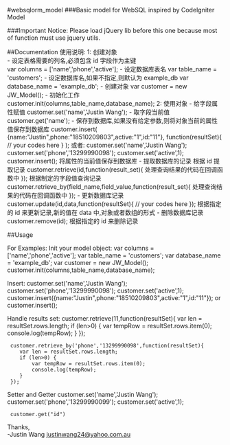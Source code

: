 #websqlorm_model
###Basic model for WebSQL inspired by CodeIgniter Model

###Important Notice:
	Please load jQuery lib before this one because most of function must use jquery utils.

##Documentation
	使用说明:
	1: 创建对象   
		- 设定表格需要的列名,必须包含 id 字段作为主键  
			var columns = ['name','phone','active'];
		- 设定数据库表名
			var table_name = 'customers';
		- 设定数据库名,如果不指定,则默认为 example_db
			var database_name = 'example_db';
		- 创建对象
			var customer = new JW_Model();
		- 初始化工作
			customer.init(columns,table_name,database_name);
	2: 使用对象
		- 给字段属性赋值
			customer.set('name','Justin Wang');
		- 取字段当前值
			customer.get('name');
		- 保存到数据库,如果没有给定参数,则将对象当前的属性值保存到数据库
			customer.insert(
				{name:"Justin",phone:"18510209803",active:"1",id:"11"},
				function(resultSet){
					// your codes here
				}
			);
			或者: 
			customer.set('name','Justin Wang');
			customer.set('phone','13299990098');
			customer.set('active',1);
			customer.insert(); 将属性的当前值保存到数据库
		- 提取数据库的记录
			根据 id 提取记录
			customer.retrieve(id,function(result_set){
				处理查询结果的代码在回调函数中
			});
			根据制定的字段值查询记录
			customer.retrieve_by(field_name,field_value,function(result_set){
				处理查询结果的代码在回调函数中
			});
		- 更新数据库记录
			customer.update(id,data,function(resultSet){ // your codes here });  根据指定的 id 来更新记录,新的值在 data 中,对象或者数组的形式
		- 删除数据库记录
			customer.remove(id);       根据指定的 id 来删除记录



##Usage   

For Examples:
 Init your model object:
	 var columns = ['name','phone','active'];
	 var table_name = 'customers';
	 var database_name = 'example_db';
	 var customer = new JW_Model();
	 customer.init(columns,table_name,database_name);

 Insert: 
	 customer.set('name','Justin Wang');
	 customer.set('phone','13299990098');
	 customer.set('active',1);
	 customer.insert({name:"Justin",phone:"18510209803",active:"1",id:"11"});
	 or
	 customer.insert();

 Handle results set:
	 customer.retrieve(11,function(resultSet){
	 	var len = resultSet.rows.length;
	 	if (len>0) {
	 		var tempRow = resultSet.rows.item(0);
	 		console.log(tempRow);
	 	}
	 });

	 customer.retrieve_by('phone','13299990098',function(resultSet){
	 	var len = resultSet.rows.length;
	 	if (len>0) {
	 		var tempRow = resultSet.rows.item(0);
	 		console.log(tempRow);
	 	}
	 });

 Setter and Getter
	 customer.set('name','Justin Wang');
	 customer.set('phone','13299990099');
	 customer.set('active',1);

	 customer.get("id")

Thanks,  
-Justin Wang 
 justinwang24@yahoo.com.au 

# 